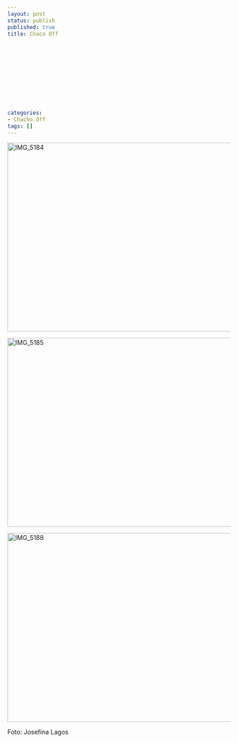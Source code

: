 ```yaml
---
layout: post
status: publish
published: true
title: Chaco Off
 
 
 
 
 
 
 
 
 
 
 
categories:
- Chacho.Off
tags: []
---
```

<p><a href="http://www.trimex.cl/wp-content/uploads/IMG_5184.jpg"><img src="http://www.trimex.cl/wp-content/uploads/IMG_5184-1024x682.jpg" alt="IMG_5184" width="640" height="426" class="alignnone size-large wp-image-902" /></a></p>
<p><a href="http://www.trimex.cl/wp-content/uploads/IMG_5185.jpg"><img src="http://www.trimex.cl/wp-content/uploads/IMG_5185-1024x682.jpg" alt="IMG_5185" width="640" height="426" class="alignnone size-large wp-image-904" /></a></p>
<p><a href="http://www.trimex.cl/wp-content/uploads/IMG_5188.jpg"><img src="http://www.trimex.cl/wp-content/uploads/IMG_5188-1024x682.jpg" alt="IMG_5188" width="640" height="426" class="alignnone size-large wp-image-906" /></a></p>
<p>Foto: Josefina Lagos</p>
